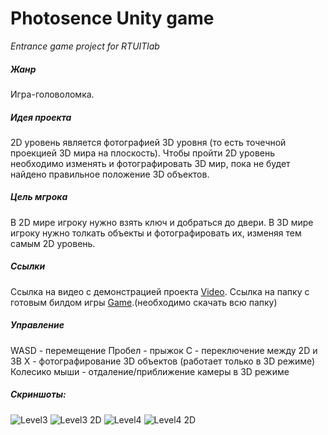 # Photosence Unity game
*Entrance game project for RTUITlab*

##### Жанр
Игра-головоломка.

##### Идея проекта
2D уровень является фотографией 3D уровня (то есть точечной проекцией 3D мира на плоскость). Чтобы пройти 2D уровень необходимо изменять и фотографировать 3D мир, пока не будет найдено правильное положение 3D объектов.

##### Цель мгрока
В 2D мире игроку нужно взять ключ и добраться до двери. В 3D мире игроку нужно толкать объекты и фотографировать их, изменяя тем самым 2D уровень.

##### Ссылки
Ссылка на видео с демонстрацией проекта [Video](https://www.youtube.com/watch?v=togSPPPbXIc).
Ссылка на папку с готовым билдом игры [Game](https://github.com/Yudjerick/Photosence-Unity-game-/tree/main/BUILTS).(необходимо скачать всю папку)

##### Управление
WASD - перемещение
Пробел - прыжок
C - переключение между 2D и 3В
X - фотографирование 3D объектов (работает только в 3D режиме)
Колесико мыши - отдаление/приближение камеры в 3D режиме

##### Скриншоты:
![Level3](https://user-images.githubusercontent.com/91619830/158809126-d6436625-589d-4c46-a7e8-5a94b3b6787b.PNG)
![Level3 2D](https://user-images.githubusercontent.com/91619830/158809220-d0cdf9ae-2dfe-48d0-b98a-32e04ba950dc.PNG)
![Level4](https://user-images.githubusercontent.com/91619830/158809251-ff02ef5f-2823-4484-ac74-ab5f2858d936.PNG)
![Level4 2D](https://user-images.githubusercontent.com/91619830/158809279-0c29408c-53e1-4684-bef0-523f1dd03a7d.PNG)
